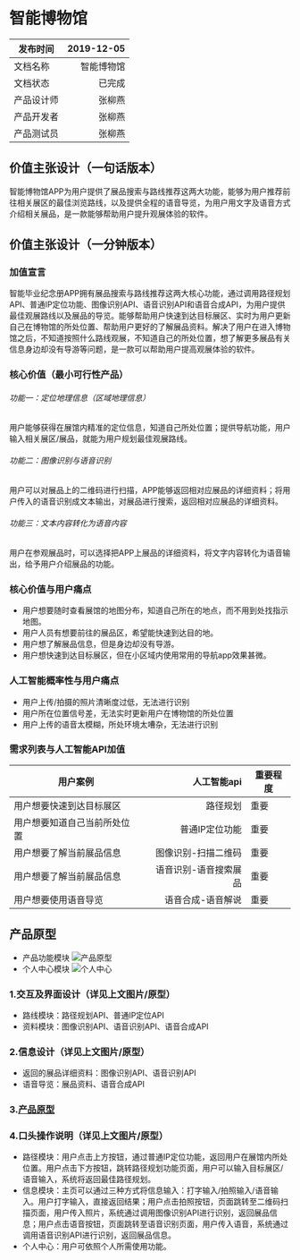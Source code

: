 # 智能博物馆
| 发布时间 | 2019-12-05 |
| ------  | -------:   |
| 文档名称 |  智能博物馆  |
| 文档状态 |  已完成     |
| 产品设计师  |  张柳燕    |
|  产品开发者 |  张柳燕    |
| 产品测试员|  张柳燕    |

## 价值主张设计（一句话版本）
智能博物馆APP为用户提供了展品搜索与路线推荐这两大功能，能够为用户推荐前往相关展区的最佳浏览路线，以及提供全程的语音导览，为用户用文字及语音方式介绍相关展品，是一款能够帮助用户提升观展体验的软件。

## 价值主张设计（一分钟版本）
### 加值宣言
智能毕业纪念册APP拥有展品搜索与路线推荐这两大核心功能，通过调用路径规划API、普通IP定位功能、图像识别API、语音识别API和语音合成API，为用户提供最佳观展路线以及展品的导览。能够帮助用户快速到达目标展区、实时为用户更新自己在博物馆的所处位置、帮助用户更好的了解展品资料。解决了用户在进入博物馆之后，不知道按照什么路线观展，不知道自己的所处位置，想了解更多展品有关信息身边却没有导游等问题，是一款可以帮助用户提高观展体验的软件。

### 核心价值（最小可行性产品）
###### 功能一：定位地理信息（区域地理信息）
用户能够获得在展馆内精准的定位信息，知道自己所处位置；提供导航功能，用户输入相关展区/展品，就能为用户规划最佳观展路线。

###### 功能二：图像识别与语音识别
用户可以对展品上的二维码进行扫描，APP能够返回相对应展品的详细资料；将用户传入的语音识别成文本输出，对展品进行搜索，返回相对应展品的详细资料。

###### 功能三：文本内容转化为语音内容
用户在参观展品时，可以选择把APP上展品的详细资料，将文字内容转化为语音输出，给予用户介绍展品的功能。

### 核心价值与用户痛点
* 用户想要随时查看展馆的地图分布，知道自己所在的地点，而不用到处找指示地图。
* 用户人员有想要前往的展品区，希望能快速到达目的地。
* 用户想了解展品信息，但是身边却没有导游。
* 用户想快速到达目标展区，但在小区域内使用常用的导航app效果甚微。


### 人工智能概率性与用户痛点
- 用户上传/拍摄的照片清晰度过低，无法进行识别
- 用户所在位置信号差，无法实时更新用户在博物馆的所处位置
- 用户上传的语音太模糊，所处环境太嘈杂，无法进行识别

### 需求列表与人工智能API加值
| 用户案例 | 人工智能api | 重要程度 |
| ------  | -------:   | -------   |
| 用户想要快速到达目标展区 |  路径规划 | 重要
| 用户想要知道自己当前所处位置 |  普通IP定位功能 | 重要 |
| 用户想要了解当前展品信息 |  图像识别-扫描二维码 | 重要 |
| 用户想要了解当前展品信息 |  语音识别-语音搜索展品 |重要 |
| 用户想要使用语音导览 |  语音合成-语音解说  |重要 |


## 产品原型
* 产品功能模块
![产品原型](https://gitee.com/NFUNM171061397/API_ML_AI/raw/master/image/WechatIMG896.jpeg)
* 个人中心模块
![个人中心](https://gitee.com/NFUNM171061397/API_ML_AI/raw/master/image/WechatIMG895.jpeg)

### 1.交互及界面设计（详见上文图片/原型）
* 路线模块：路径规划API、普通IP定位API
* 资料模块：图像识别API、语音识别API、语音合成API

### 2.信息设计（详见上文图片/原型）
* 返回的展品详细资料：图像识别API、语音识别API
* 语音导览：展品资料、语音合成API

### 3.[产品原型](http://nfunm171061397.gitee.io/api_ml_ai_museum)

### 4.口头操作说明（详见上文图片/原型）
* 路径模块：用户点击上方按钮，通过普通IP定位功能，返回用户在展馆内所处位置。用户点击下方按钮，跳转路径规划功能页面，用户可以输入目标展区/语音输入，系统将返回最佳路径规划。
* 信息模块：主页可以通过三种方式将信息输入：打字输入/拍照输入/语音输入。用户打字输入，直接返回结果；用户点击拍照按钮，页面跳转至二维码扫描页面，用户传入照片，系统通过调用图像识别API进行识别，返回展品信息；用户点击语音按钮，页面跳转至语音识别页面，用户传入语音，系统通过调用语音识别API进行识别，返回展品信息。
* 个人中心：用户可依照个人所需使用功能。

